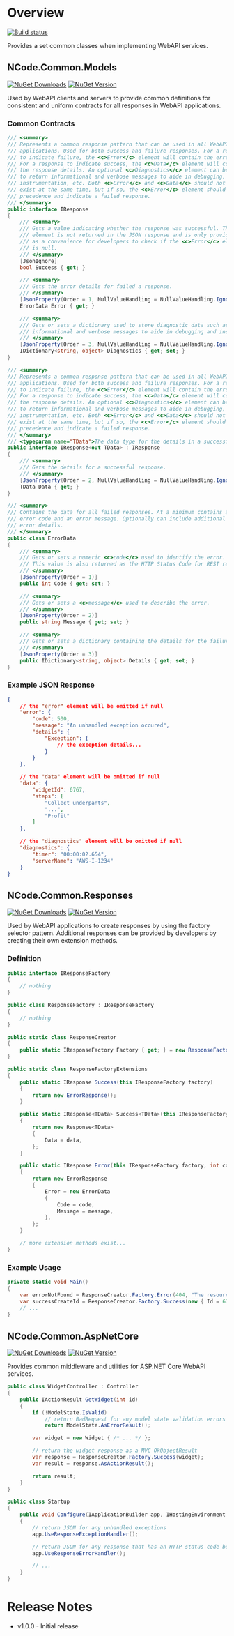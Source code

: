 ﻿# Overview

[![Build status](https://ci.appveyor.com/api/projects/status/2qa7tli7laa0o4mq/branch/master?svg=true)](https://ci.appveyor.com/project/polewskm/ncode-common-web/branch/master)

Provides a set common classes when implementing WebAPI services.

## NCode.Common.Models

[![NuGet Downloads](https://img.shields.io/nuget/dt/NCode.Common.Models.svg?style=flat)](https://www.nuget.org/packages/NCode.Common.Models/)
[![NuGet Version](https://img.shields.io/nuget/v/NCode.Common.Models.svg?style=flat)](https://www.nuget.org/packages/NCode.Common.Models/)

Used by WebAPI clients and servers to provide common definitions for consistent and uniform contracts for all responses in WebAPI applications.

### Common Contracts
```csharp
/// <summary>
/// Represents a common response pattern that can be used in all WebAPI
/// applications. Used for both success and failure responses. For a response
/// to indicate failure, the <c>Error</c> element will contain the error details.
/// For a response to indicate success, the <c>Data</c> element will contain
/// the response details. An optional <c>Diagnostics</c> element can be used
/// to return informational and verbose messages to aide in debugging,
/// instrumentation, etc. Both <c>Error</c> and <c>Data</c> should not
/// exist at the same time, but if so, the <c>Error</c> element should take
/// precedence and indicate a failed response.
/// </summary>
public interface IResponse
{
    /// <summary>
    /// Gets a value indicating whether the response was successful. This
    /// element is not returned in the JSON response and is only provided
    /// as a convenience for developers to check if the <c>Error</c> element
    /// is null.
    /// </summary>
    [JsonIgnore]
    bool Success { get; }

    /// <summary>
    /// Gets the error details for failed a response.
    /// </summary>
    [JsonProperty(Order = 1, NullValueHandling = NullValueHandling.Ignore)]
    ErrorData Error { get; }

    /// <summary>
    /// Gets or sets a dictionary used to store diagnostic data such as
    /// informational and verbose messages to aide in debugging and instrumentation.
    /// </summary>
    [JsonProperty(Order = 3, NullValueHandling = NullValueHandling.Ignore)]
    IDictionary<string, object> Diagnostics { get; set; }
}

/// <summary>
/// Represents a common response pattern that can be used in all WebAPI
/// applications. Used for both success and failure responses. For a response
/// to indicate failure, the <c>Error</c> element will contain the error details.
/// For a response to indicate success, the <c>Data</c> element will contain
/// the response details. An optional <c>Diagnostics</c> element can be used
/// to return informational and verbose messages to aide in debugging,
/// instrumentation, etc. Both <c>Error</c> and <c>Data</c> should not
/// exist at the same time, but if so, the <c>Error</c> element should take
/// precedence and indicate a failed response.
/// </summary>
/// <typeparam name="TData">The data type for the details in a successful response.</typeparam>
public interface IResponse<out TData> : IResponse
{
    /// <summary>
    /// Gets the details for a successful response.
    /// </summary>
    [JsonProperty(Order = 2, NullValueHandling = NullValueHandling.Ignore)]
    TData Data { get; }
}

/// <summary>
/// Contains the data for all failed responses. At a minimum contains an
/// error code and an error message. Optionally can include additional
/// error details.
/// </summary>
public class ErrorData
{
    /// <summary>
    /// Gets or sets a numeric <c>code</c> used to identify the error.
    /// This value is also returned as the HTTP Status Code for REST responses.
    /// </summary>
    [JsonProperty(Order = 1)]
    public int Code { get; set; }

    /// <summary>
    /// Gets or sets a <c>message</c> used to describe the error.
    /// </summary>
    [JsonProperty(Order = 2)]
    public string Message { get; set; }

    /// <summary>
    /// Gets or sets a dictionary containing the details for the failure.
    /// </summary>
    [JsonProperty(Order = 3)]
    public IDictionary<string, object> Details { get; set; }
}
```

### Example JSON Response
```json
{
    // the "error" element will be omitted if null
    "error": {
        "code": 500,
        "message": "An unhandled exception occured",
        "details": {
            "Exception": {
                // the exception details...
            }
        }
    },

    // the "data" element will be omitted if null
    "data": {
        "widgetId": 6767,
        "steps": [
            "Collect underpants",
            "...",
            "Profit"
        ]
    },

    // the "diagnostics" element will be omitted if null
    "diagnostics": {
        "timer": "00:00:02.654",
        "serverName": "AWS-I-1234"
    }
}
```

## NCode.Common.Responses

[![NuGet Downloads](https://img.shields.io/nuget/dt/NCode.Common.Responses.svg?style=flat)](https://www.nuget.org/packages/NCode.Common.Responses/)
[![NuGet Version](https://img.shields.io/nuget/v/NCode.Common.Responses.svg?style=flat)](https://www.nuget.org/packages/NCode.Common.Responses/)

Used by WebAPI applications to create responses by using the factory selector pattern. Additional responses can be provided by developers by creating their own extension methods.

### Definition
```csharp
public interface IResponseFactory
{
    // nothing
}

public class ResponseFactory : IResponseFactory
{
    // nothing
}

public static class ResponseCreator
{
    public static IResponseFactory Factory { get; } = new ResponseFactory();
}

public static class ResponseFactoryExtensions
{
    public static IResponse Success(this IResponseFactory factory)
    {
        return new ErrorResponse();
    }

    public static IResponse<TData> Success<TData>(this IResponseFactory factory, TData data)
    {
        return new Response<TData>
        {
            Data = data,
        };
    }

    public static IResponse Error(this IResponseFactory factory, int code, string message)
    {
        return new ErrorResponse
        {
            Error = new ErrorData
            {
                Code = code,
                Message = message,
            },
        };
    }

    // more extension methods exist...
}
```

### Example Usage

```csharp
private static void Main()
{
    var errorNotFound = ResponseCreator.Factory.Error(404, "The resource was not found");
    var successCreateId = ResponseCreator.Factory.Success(new { Id = 6767 } );
    // ...
}
```

## NCode.Common.AspNetCore

[![NuGet Downloads](https://img.shields.io/nuget/dt/NCode.Common.AspNetCore.svg?style=flat)](https://www.nuget.org/packages/NCode.Common.AspNetCore/)
[![NuGet Version](https://img.shields.io/nuget/v/NCode.Common.AspNetCore.svg?style=flat)](https://www.nuget.org/packages/NCode.Common.AspNetCore/)

Provides common middleware and utilities for ASP.NET Core WebAPI services.

```csharp
public class WidgetController : Controller
{
    public IActionResult GetWidget(int id)
    {
        if (!ModelState.IsValid)
            // return BadRequest for any model state validation errors
            return ModelState.AsErrorResult();

        var widget = new Widget { /* ... */ };

        // return the widget response as a MVC OkObjectResult
        var response = ResponseCreator.Factory.Success(widget);
        var result = response.AsActionResult();

        return result;
    }
}

public class Startup
{
    public void Configure(IApplicationBuilder app, IHostingEnvironment env)
    {
        // return JSON for any unhandled exceptions
        app.UseResponseExceptionHandler();

        // return JSON for any response that has an HTTP status code between 400-599 and doesn't already have a body
        app.UseResponseErrorHandler();

        // ...
    }
}
```

# Release Notes
* v1.0.0 - Initial release
